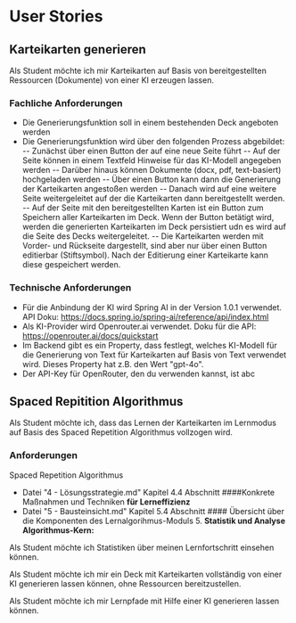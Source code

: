 # User Stories
## Karteikarten generieren
Als Student möchte ich mir Karteikarten auf Basis von bereitgestellten Ressourcen
(Dokumente) von einer KI erzeugen lassen.

### Fachliche Anforderungen
- Die Generierungsfunktion soll in einem bestehenden Deck angeboten werden
- Die Generierungsfunktion wird über den folgenden Prozess abgebildet:
-- Zunächst über einen Button der auf eine neue Seite führt
-- Auf der Seite können in einem Textfeld Hinweise für das KI-Modell angegeben werden
-- Darüber hinaus können Dokumente (docx, pdf, text-basiert) hochgeladen werden
-- Über einen Button kann dann die Generierung der Karteikarten angestoßen werden
-- Danach wird auf eine weitere Seite weitergeleitet auf der die Karteikarten dann
bereitgestellt werden. 
-- Auf der Seite mit den bereitgestellten Karten ist ein Button zum Speichern aller Karteikarten
im Deck. Wenn der Button betätigt wird, werden die generierten Karteikarten im Deck persistiert udn es wird auf die Seite des Decks weitergeleitet.
-- Die Karteikarten werden mit Vorder- und Rückseite dargestellt, sind aber nur
über einen Button editierbar (Stiftsymbol). Nach der Editierung einer Karteikarte
kann diese gespeichert werden.

### Technische Anforderungen
- Für die Anbindung der KI wird Spring AI in der Version 1.0.1 verwendet. API Doku: https://docs.spring.io/spring-ai/reference/api/index.html
- Als KI-Provider wird Openrouter.ai verwendet. Doku für die API: https://openrouter.ai/docs/quickstart
- Im Backend gibt es ein Property, dass festlegt, welches KI-Modell für die Generierung von Text für Karteikarten auf Basis von
Text verwendet wird. Dieses Property hat z.B. den Wert "gpt-4o".
- Der API-Key für OpenRouter, den du verwenden kannst, ist abc


## Spaced Repitition Algorithmus
Als Student möchte ich, dass das Lernen der Karteikarten im Lernmodus auf Basis des Spaced
Repetition Algorithmus vollzogen wird.
### Anforderungen
Spaced Repetition Algorithmus
- Datei "4 - Lösungsstrategie.md" Kapitel 4.4 Abschnitt ####Konkrete Maßnahmen und Techniken **für Lerneffizienz**
- Datei "5 - Bausteinsicht.md" Kapitel 5.4 Abschnitt #### Übersicht über die Komponenten des Lernalgorihmus-Moduls 5. **Statistik und Analyse**
**Algorithmus-Kern:**

Als Student möchte ich Statistiken über meinen Lernfortschritt einsehen können.

Als Student möchte ich mir ein Deck mit Karteikarten vollständig von einer KI
generieren lassen können, ohne Ressourcen bereitzustellen.

Als Student möchte ich mir Lernpfade mit Hilfe einer KI generieren lassen können.